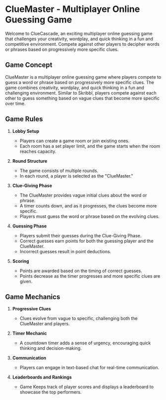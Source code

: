 # ClueMaster - Multiplayer Online Guessing Game

Welcome to ClueCascade, an exciting multiplayer online guessing game that challenges your creativity, wordplay, and quick thinking in a fun and competitive environment. Compete against other players to decipher words or phrases based on progressively more specific clues. 

## Game Concept

ClueMaster is a multiplayer online guessing game where players compete to guess a word or phrase based on progressively more specific clues. The game combines creativity, wordplay, and quick thinking in a fun and challenging environment. Similar to Skribbl, players compete against each other to guess something based on vague clues that become more specific over time.

## Game Rules

1. **Lobby Setup**
   - Players can create a game room or join existing ones.
   - Each room has a set player limit, and the game starts when the room reaches capacity.

2. **Round Structure**
   - The game consists of multiple rounds.
   - In each round, a player is selected as the "ClueMaster."

3. **Clue-Giving Phase**
   - The ClueMaster provides vague initial clues about the word or phrase.
   - A timer counts down, and as it progresses, the clues become more specific.
   - Players must guess the word or phrase based on the evolving clues.

4. **Guessing Phase**
   - Players submit their guesses during the Clue-Giving Phase.
   - Correct guesses earn points for both the guessing player and the ClueMaster.
   - Incorrect guesses result in point deductions.

5. **Scoring**
   - Points are awarded based on the timing of correct guesses.
   - Points decrease as the timer progresses and more specific clues are given.

## Game Mechanics

1. **Progressive Clues**
   - Clues evolve from vague to specific, challenging both the ClueMaster and players.

2. **Timer Mechanic**
   - A countdown timer adds a sense of urgency, encouraging quick thinking and decision-making.

3. **Communication**
   - Players can engage in text-based chat for real-time communication.

4. **Leaderboards and Rankings**
   - Game Keeps track of player scores and displays a leaderboard to showcase the top performers.
